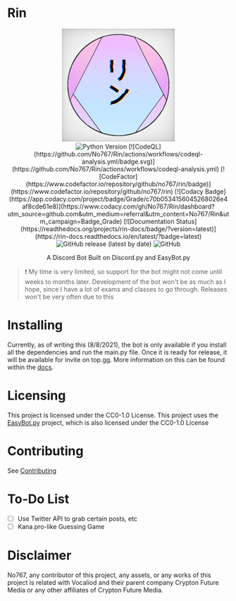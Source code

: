 # Rin

<div align=center>

<img src="./assets/Rin Logo V2.webp">

<br/>
<img alt="Python Version" src="https://img.shields.io/badge/Python-3.6%20%7C%203.7%20%7C%203.8%20%7C%203.9-blue"> [![CodeQL](https://github.com/No767/Rin/actions/workflows/codeql-analysis.yml/badge.svg)](https://github.com/No767/Rin/actions/workflows/codeql-analysis.yml) [![CodeFactor](https://www.codefactor.io/repository/github/no767/rin/badge)](https://www.codefactor.io/repository/github/no767/rin) [![Codacy Badge](https://app.codacy.com/project/badge/Grade/c70b0534156045268026e4af8cde61e8)](https://www.codacy.com/gh/No767/Rin/dashboard?utm_source=github.com&amp;utm_medium=referral&amp;utm_content=No767/Rin&amp;utm_campaign=Badge_Grade) [![Documentation Status](https://readthedocs.org/projects/rin-docs/badge/?version=latest)](https://rin-docs.readthedocs.io/en/latest/?badge=latest) <img alt="GitHub release (latest by date)" src="https://img.shields.io/github/v/release/No767/Rin"> <img alt="GitHub" src="https://img.shields.io/github/license/No767/Rin">

A Discord Bot Built on Discord.py and EasyBot.py

<div align=left>

> :exclamation: My time is very limited, so support for the bot might not come until weeks to months later. Development of the bot won't be as much as I hope, since I have a lot of exams and classes to go through. Releases won't be very often due to this

<div align=left>

# Installing

Currently, as of writing this (8/8/2021), the bot is only available if you install all the dependencies and run the main.py file. Once it is ready for release, it will be available for invite on top.gg. More information on this can be found within the [docs](https://rin-docs.readthedocs.io/en/latest/).

# Licensing

This project is licensed under the CC0-1.0 License. This project uses the [EasyBot.py](https://github.com/chisaku-dev/EasyBot.py) project, which is also licensed under the CC0-1.0 License

# Contributing

See [Contributing](https://github.com/No767/Rin/blob/master/Community/contributing.md)

# To-Do List

- [ ] Use Twitter API to grab certain posts, etc
- [ ] Kana.pro-like Guessing Game

# Disclaimer

No767, any contributor of this project, any assets, or any works of this project is related with Vocaliod and their parent company Crypton Future Media or any other affiliates of Crypton Future Media.
